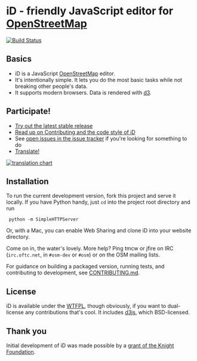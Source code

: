 # iD - friendly JavaScript editor for [OpenStreetMap](http://www.openstreetmap.org/)

[![Build Status](https://secure.travis-ci.org/openstreetmap/iD.png)](https://travis-ci.org/openstreetmap/iD)

## Basics

* iD is a JavaScript [OpenStreetMap](http://www.openstreetmap.org/) editor.
* It's intentionally simple. It lets you do the most basic tasks while
  not breaking other people's data.
* It supports modern browsers. Data is rendered with [d3](http://d3js.org/).

## Participate!

* [Try out the latest stable release](http://openstreetmap.us/iD/release)
* [Read up on Contributing and the code style of iD](CONTRIBUTING.md)
* See [open issues in the issue tracker](https://github.com/openstreetmap/iD/issues?state=open) if you're looking for something to do
* [Translate!](https://github.com/openstreetmap/iD/blob/master/CONTRIBUTING.md#translating)

[![translation chart](https://www.transifex.com/projects/p/id-editor/chart/image_png)](https://github.com/openstreetmap/iD/blob/master/CONTRIBUTING.md#translating)
## Installation

To run the current development version, fork this project and serve it locally.
If you have Python handy, just `cd` into the project root directory and run

     python -m SimpleHTTPServer

Or, with a Mac, you can enable Web Sharing and clone iD into your website directory.

Come on in, the water's lovely. More help? Ping tmcw or jfire on IRC
(`irc.oftc.net`, in `#osm-dev` or `#osm`) or on the OSM mailing lists.

For guidance on building a packaged version, running tests, and contributing to
development, see [CONTRIBUTING.md](CONTRIBUTING.md).

## License

iD is available under the [WTFPL](http://sam.zoy.org/wtfpl/), though obviously, if you want to dual-license
any contributions that's cool. It includes [d3js](http://d3js.org/), which BSD-licensed.

## Thank you

Initial development of iD was made possible by a [grant of the Knight Foundation](http://www.mapbox.com/blog/knight-invests-openstreetmap/).
